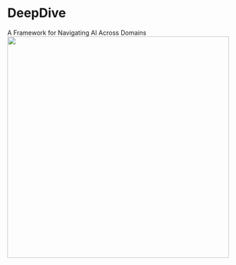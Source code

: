 # DeepDive
A Framework for Navigating AI Across Domains </br>
<img src="https://github.com/yangdi-cv/DeepDive/blob/main/img.png?raw=true?raw=true" height="500"/>

